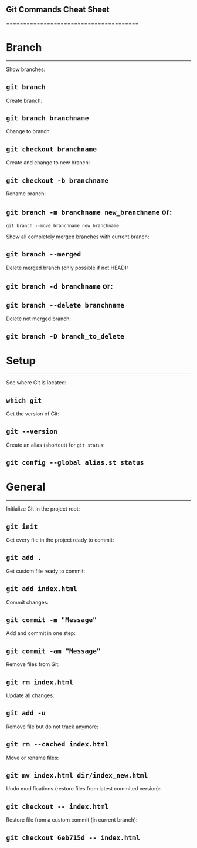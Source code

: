 ## Git Commands Cheat Sheet
=======================================


# Branch
-------------------
Show branches:

## `git branch`

Create branch:

## `git branch branchname`

Change to branch:

## `git checkout branchname`

Create and change to new branch:

## `git checkout -b branchname`

Rename branch:

## `git branch -m branchname new_branchname` or:

`git branch --move branchname new_branchname`

Show all completely merged branches with current branch:

## `git branch --merged`

Delete merged branch (only possible if not HEAD):

## `git branch -d branchname` or:

## `git branch --delete branchname`


Delete not merged branch:

## `git branch -D branch_to_delete`


# Setup
-------------------

See where Git is located:

## `which git`

Get the version of Git:

## `git --version`

Create an alias (shortcut) for `git status`:

## `git config --global alias.st status`



# General
--------------------------

Initialize Git in the project root:

## `git init`

Get every file in the project ready to commit:

## `git add .`

Get custom file ready to commit:

## `git add index.html`

Commit changes:

## `git commit -m "Message"`

Add and commit in one step:

## `git commit -am "Message"`

Remove files from Git:

## `git rm index.html`

Update all changes:

## `git add -u`

Remove file but do not track anymore:

## `git rm --cached index.html`

Move or rename files:

## `git mv index.html dir/index_new.html`

Undo modifications (restore files from latest commited version):

## `git checkout -- index.html`

Restore file from a custom commit (in current branch):

## `git checkout 6eb715d -- index.html`























